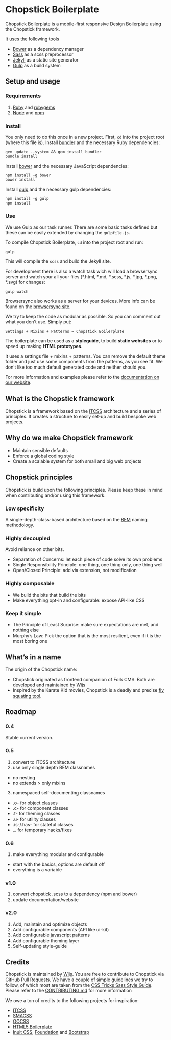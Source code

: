 Chopstick Boilerplate
=====================

Chopstick Boilerplate is a mobile-first responsive Design Boilerplate using the Chopstick framework. 

It uses the following tools
- [Bower](http://bower.io/) as a dependency manager
- [Sass](http://sass-lang.com/) as a scss preprocessor
- [Jekyll](http://jekyllrb.com/) as a static site generator
- [Gulp](http://gulpjs.com/) as a build system

## Setup and usage

### Requirements

1. [Ruby](https://www.ruby-lang.org) and [rubygems](https://rubygems.org)
2. [Node](http://nodejs.org) and [npm](https://npmjs.org)

### Install

You only need to do this once in a new project.
First, `cd` into the project root (where this file is).
Install [bundler](http://bundler.io) and the necessary Ruby dependencies:

	gem update --system && gem install bundler
	bundle install

Install [bower](http://bower.io) and the necessary JavaScript dependencies:
	
	npm install -g bower
	bower install

Install [gulp](http://gulpjs.com/) and the necessary gulp dependencies:

	npm install -g gulp
	npm install

### Use

We use Gulp as our task runner. There are some basic tasks defined but these can be easily extended by changing the `gulpfile.js`.

To compile Chopstick Boilerplate, `cd` into the project root and run:

	gulp

This will compile the `scss` and build the Jekyll site.

For development there is also a watch task wich will load a browsersync server and watch your all your files (*.html, *.md, *.scss, *.js, *.jpg, *.png, *.svg) for changes:

	gulp watch

Browsersync also works as a server for your devices. More info can be found on the [browsersync site](http://www.browsersync.io/).

We try to keep the code as modular as possible. So you can comment out what you don’t use. Simply put:

    Settings + Mixins + Patterns = Chopstick Boilerplate

The boilerplate can be used as a **styleguide**, to build **static websites** or to speed up making **HTML prototypes**.

It uses a settings file + mixins + patterns. You can remove the default theme folder and just use some components from the patterns, as you see fit. We don’t like too much default generated code and neither should you.

For more information and examples please refer to the [documentation on our website](http://getchopstick.com/docs).


## What is the Chopstick framework
Chopstick is a framework based on the [ITCSS](http://itcss.io/) architecture and a series of principles. It creates a structure to easily set-up and build bespoke web projects.


## Why do we make Chopstick framework
- Maintain sensible defaults
- Enforce a global coding style
- Create a scalable system for both small and big web projects


## Chopstick principles
Chopstick is build upon the following principles. Please keep these in mind when contributing and/or using this framework.

### Low specificity
A single-depth-class-based architecture based on the [BEM](http://csswizardry.com/2013/01/mindbemding-getting-your-head-round-bem-syntax/) naming methodology.

### Highly decoupled 
Avoid reliance on other bits.
- Separation of Concerns: let each piece of code solve its own problems 
- Single Responsibility Principle: one thing, one thing only, one thing well
- Open/Closed Principle: add via extension, not modification

### Highly composable
- We build the bits that build the bits 
- Make everything opt-in and configurable: expose API-like CSS

### Keep it simple
- The Principle of Least Surprise: make sure expectations are met, and nothing else
- Murphy’s Law: Pick the option that is the most resilient, even if it is the most boring one


## What’s in a name
The origin of the Chopstick name:
- Chopstick originated as frontend companion of Fork CMS. Both are developed and maintained by [Wijs](https://wijs.be/en)
- Inspired by the Karate Kid movies, Chopstick is a deadly and precise [fly squating tool](https://www.youtube.com/watch?v=J1gAHil89Z4).


## Roadmap

### 0.4
Stable current version.

### 0.5
1. convert to ITCSS architecture 
2. use only single depth BEM classnames
- no nesting
- no extends > only mixins
3. namespaced self-documenting classnames
- .o- for object classes
- .c- for component classes
- .t- for theming classes
- .u- for utility classes
- .is-/.has- for stateful classes
- ._ for temporary hacks/fixes

### 0.6
1. make everything modular and configurable 
- start with the basics, options are default off
- everything is a variable

### v1.0
1. convert chopstick .scss to a dependency (npm and bower)
2. update documentation/website

### v2.0
1. Add, maintain and optimize objects
2. Add configurable components (API like ui-kit)
3. Add configurable javascript patterns
4. Add configurable theming layer
5. Self-updating style-guide


## Credits

Chopstick is maintained by [Wijs](https://wijs.be/en). You are free to contribute to Chopstick via GitHub Pull Requests. We have a couple of simple guidelines we try to follow, of which most are taken from the [CSS Tricks Sass Style Guide](http://css-tricks.com/sass-style-guide). Please refer to the [CONTRIBUTING.md](https://github.com/getchopstick/chopstick-boilerplate/blob/master/CONTRIBUTING.md) for more information

We owe a ton of credits to the following projects for inspiration:

* [ITCSS](http://itcss.io/)
* [SMACSS](https://smacss.com/)
* [OOCSS](http://oocss.org/)
* [HTML5 Boilerplate](https://html5boilerplate.com/)
* [Inuit CSS](http://inuitcss.com/), [Foundation](http://foundation.zurb.com/) and [Bootstrap](http://getbootstrap.com/)
